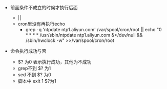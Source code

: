* 前面条件不成立的时候才执行后面
    * ||
    * cron里没有再执行echo
        * grep -q 'ntpdate ntp1.aliyun.com' /var/spool/cron/root || echo "0 * * * * /usr/sbin/ntpdate ntp1.aliyun.com &>/dev/null && /sbin/hwclock -w" >>/var/spool/cron/root
    
* 命令执行成功与否
    * $? 为0 表示执行成功，其他为不成功
    * grep不到 $? 为1
    * sed 不到 $? 为0
    * 脚本中 exit 1 $?为1